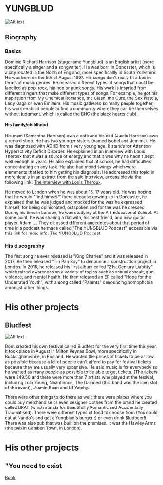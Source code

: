 # YUNGBLUD
![Alt text](https://img.goodfon.com/original/2000x1269/f/dc/poloska-gitara-kontsert-paren-pevets-yungblud-britanskii-pev.jpg)
## Biography 
### Basics
Dominic Richard Harrison (stagename Yungblud) is an English artist (more specifically a singer and a songwriter). He was born in Doncaster, which is a city located in the North of England, more specificallly in South Yorkshire. 
He was born on the 5th of August 1997. 
His songs don't really fit a box in terms of music genres. He released different types of songs that could be labelled as pop, rock, hip hop or punk songs. His work is inspried from different singers that make different types of songs. For example, he got his inspiration from My Chemical Romance, the Clash, the Cure, the Sex Pistols, Lady Gaga or even Eminem.
His music gathered so many people together, his work enabled people to find a community where they can be themselves without judgment, which is called the BHC (the black hearts club). 

#### His family/childhood
His mum (Samantha Harrison) own a café and his dad (Justin Harrison) own a record shop. He has two younger sisters (named Isobel and Jemima). 
He was diagnosed with ADHD from a very young age. It stands for Attention Hyperactivity Deficit Disorder. He explained in an interview with Louis Theroux that it was a source of energy and that it was why he hadn't slept well enough in years. He also explained that at school, he had difficulties concentrating on any task. He also had mood swings which were elemments that led to him getting his diagnosis. He addressed this topic in more details in an extract from the said interview, accessible via the following link: [The interview with Louis Theroux]( https://www.youtube.com/watch?v=UG_imPDsxfw). 

He moved to London when he was about 16, 17 years old. He was hoping that he would "find himself" there because gowing up in Doncaster, he explained that he was judged and mocked for the was he expressed himself, for being opinionated, outspoken  and for the was he dressed. During his time in London, he was studying at the Art Educational School. At some point, he was sharing a flat with, his best friend, and now guitar player, Adam .... They dicussed different anecdotes about that period of time in a podcast he made called "The YUNGBLUD Podcast", accessible via this link for more info: [The YUNGBLUD Podcast](https://www.bbc.co.uk/sounds/play/m000p82j). 

### His discography

The first song he ever released is "King Charles" and it was released in 2017. He then released "Tin Pan Boy" to denounce a construction project in London. In 2018, he released his first album called "21st Century Liability" which raised awareness on a variety of topics such as sexual assault, gun violence, and mental health. He then released an EP called "Hope for the Underrated Youth", with a song called "Parents" denouncing homophobia amongst other things. 

# His other projects 
## Bludfest 
![Alt text](https://live.staticflickr.com/7897/33226805178_b715b136e4_b.jpg)

Dom created his own festival called Bludfest for the very first time this year. It took place in August in Milton Keynes Bowl, more specifically in Buckinghamshire, in England. He wanted the prices of tickets to be as low as possible because a lot of people can't afford to pay for festival tickets because they are usually very expensive. He said music is for everybody so he wanted as many people as possible to be able to get tickets. (The tickets were £49.50 and there were more than 7 artists who played at the festival, including Lola Young, Noahfinnce, The Damned (this band was the icon slot of the event), Jasmin Bean and Lil Yatchy. 

There were other things to do there as well: there were places where you could buy merchandise or even designer clothes from the brand he created called BRAT (which stands for Beautifullly Romanticised Accidentally Traumatised). There were different types of food to choose from 
(You could eat at Nando's and get a Yungblud's burger :) or even drink Bludbeer!) 
There was also pub that was built on the premises. It was the Hawley Arms (the pub in Camben Town, in London). 
# His other projects 
## "You need to exist

[Book](dossier/page2)
